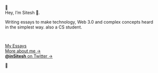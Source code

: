 🍁<br />
Hey, I’m Sitesh 👋.

Writing essays to make technology, Web 3.0 and complex concepts heard in the simplest way. also a CS student.

<br />

[My Essays](https://sitesh.me/Blog) <br />
[More about me &rarr;](https://sitesh.me/about) <br />
[<b>@inSitesh</b> on Twitter &rarr;](https://twitter.com/inSitesh/)

🚀